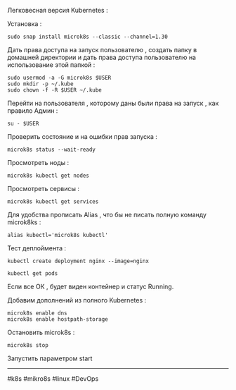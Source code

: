 Легковесная версия Kubernetes : 

Установка : 

```
sudo snap install microk8s --classic --channel=1.30
```

Дать права доступа на запуск пользователю , создать папку в домашней директории и дать права доступа пользователю на использование этой папкой :

```
sudo usermod -a -G microk8s $USER  
sudo mkdir -p ~/.kube  
sudo chown -f -R $USER ~/.kube
```

Перейти на пользователя , которому даны были права на запуск , как правило Админ :

```
su - $USER
```

Проверить состояние и на ошибки прав запуска : 

```
microk8s status --wait-ready
```

Просмотреть ноды : 
```
microk8s kubectl get nodes
```

Просмотреть сервисы :

```
microk8s kubectl get services
```

Для удобства прописать Alias , что бы не писать полную команду microk8ks : 

```
alias kubectl='microk8s kubectl'
```

Тест деплоймента :

```
kubectl create deployment nginx --image=nginx
```
```
kubectl get pods
```

Если все ОК , будет виден контейнер и статус Running. 

Добавим дополнений из полного Kubernetes : 

```
microk8s enable dns
microk8s enable hostpath-storage
```

Остановить microk8s : 

```
microk8s stop
```

Запустить параметром start 

----

#k8s #mikro8s #linux #DevOps 